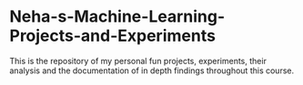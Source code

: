 # Neha-s-Machine-Learning-Projects-and-Experiments
This is the repository of my personal fun projects, experiments, their analysis and the documentation of in depth findings throughout this course. 
